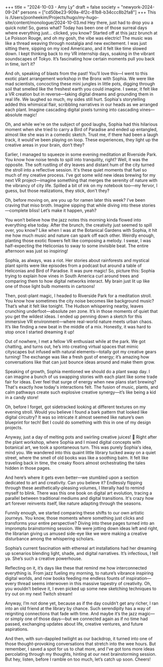 +++
title = "2024-10-03 - Amy Ly"
draft = false
society = "newyork-2024-09-24"
persons = ["cd50be23-909a-4f2c-81b8-b34ccc8b2fa8"]
+++
This is /Users/joonheekim/Projects/hugo/my-hugo-site/content/monologue/2024-10-03.md
Hey there, just had to drop you a quick note!
So, guess what? Today has been one of those surreal days where everything just… clicked, you know? Started off at this jazz brunch at Le Poisson Rouge, and oh my gosh, the vibe was electric! The music was like a thread weaving through nostalgia and new excitement. I was just sitting there, sipping on my iced Americano, and it felt like time slowed down. I kept thinking back to my VR internship days, soaking in the vibrant soundscapes of Tokyo. It’s fascinating how certain moments pull you back in time, isn’t it?

And oh, speaking of blasts from the past! You’ll love this—I went to this exotic plant arrangement workshop in the Bronx with Sophia. We were like mad scientists, concocting these mini jungles in little pots, digging through soil that smelled like the freshest earth you could imagine. I swear, it felt like a VR creation but in reverse—taking digital dreams and grounding them in real life. We laughed so much, my sides still hurt. Sophia's storytelling added this whimsical flair, scribbling narratives in our heads as we arranged each plant. Imagine cascading digital pixels turning into cascading vines—absolute magic!

Oh, and while we're on the subject of good laughs, Sophia had this hilarious moment when she tried to carry a Bird of Paradise and ended up entangled, almost like she was in a comedic sketch. Trust me, if there had been a laugh track, it would’ve been playing on loop. These experiences, they light up the creative areas in your brain, don’t they?

Earlier, I managed to squeeze in some evening meditation at Riverside Park. You know how noise tends to spill into tranquility, right? Well, it was the opposite. The soft rustling of dry leaves and distant hum of the city turned the stroll into a reflective session. It's these quiet moments that fuel so much of my creative process. I've got some wild new ideas brewing for my next VR project—imagine something that merges the serenity of nature with the vibrancy of city life. Spilled a bit of ink on my notebook too—my fervor, I guess, but those realizations, they stick, don't they?

Oh, before moving on, are you up for ramen later this week? I’ve been craving that miso broth. Imagine sipping that while diving into these stories—complete bliss! Let’s make it happen, yeah?


You won’t believe how the jazz notes this morning kinda flowed into everything else today. After the brunch, the creativity just seemed to spill over, you know? Like when I was at the Botanical Gardens with Sophia, it hit me how much music and nature can spark off each other. Weirdly enough, planting those exotic flowers felt like composing a melody. I swear, I was half-expecting the Heliconias to sway to some invisible beat. The entire afternoon was just so inspiring!

Sophia, as always, was a riot. Her stories about rainforests and mystical plant spirits were like episodes from a podcast but around a table of Heliconias and Bird of Paradise. It was pure magic! So, picture this: Sophia trying to explain how vines in South America curl around trees and comparing them to how digital networks interact. My brain just lit up like one of those light bulb moments in cartoons!

Then, post-plant magic, I headed to Riverside Park for a meditation stroll. You know how sometimes the city noise becomes like background music? That’s what it felt like tonight. The Hudson whispering nearby, leaves crunching underfoot—absolute zen zone. It’s in those moments of quiet that you get the wildest ideas. I ended up penning down a sketch for this immersive VR environment—where real-world nature meets urban chaos. It’s like finding a new beat in the middle of a mix. Honestly, it was hard to stop once I started dreaming it up!

Out of nowhere, I met a fellow VR enthusiast while at the park. We got chatting, and turns out, he’s into creating virtual spaces that mimic cityscapes but infused with natural elements—totally got my creative gears turning! The exchange was like a fresh gust of energy; it’s amazing how conversations like that can just bounce ideas around and make them grow.

Speaking of growth, Sophia mentioned we should do a plant swap day. I can imagine a bunch of us swapping stories with each plant like some trade fair for ideas. Ever feel that surge of energy when new plans start brewing? That's exactly how today's interactions felt. The fusion of music, plants, and calm pathways create such explosive creative synergy—it’s like being a kid in a candy store!

Oh, before I forget, got sidetracked looking at different textures on my evening stroll. Would you believe I found a bark pattern that looked like digital circuitry? It was so intricate it almost seemed like nature’s own blueprint for tech! Bet I could do something with this in one of my design projects.

Anyway, just a day of melting pots and swirling creative juices! 🤯
Right after the plant workshop, where Sophia and I mixed digital concepts with botanical art, we took a spontaneous turn. This was purely Sophia's idea, mind you. We wandered into this quaint little library tucked away on a quiet street, where the smell of old books was like a soothing balm. It felt like traveling back in time, the creaky floors almost orchestrating the tales hidden in those pages. 

And here’s where it gets even better—we stumbled upon a section dedicated to art and creativity. Can you believe it? Endlessly flipping through these aesthetically-pleasing volumes, I literally had to remind myself to blink. There was this one book on digital art evolution, tracing a parallel between traditional mediums and digital transitions. It's crazy how art forever reinvents itself, like nature adapting through the seasons. 

Funnily enough, we started comparing these shifts to our own artistic journeys. You know, those moments where something just clicks and transforms your entire perspective? Diving into these pages turned into an impromptu brainstorming session. We were jotting down ideas left and right, the librarian giving us amused side-eye like we were making a creative disturbance among the whispering scholars. 

Sophia’s current fascination with ethereal art installations had her dreaming up scenarios blending light, shade, and digital narratives. It’s infectious, I tell ya. She’s such a creative powerhouse.

Reflecting on it, it’s days like these that remind me how interconnected everything is. From jazz fueling my morning, to nature’s vibrance inspiring digital worlds, and now books feeding me endless founts of inspiration—every thread seems interwoven in this massive tapestry of creativity. Oh, you wouldn’t believe it, I even picked up some new sketching techniques to try out on my next Twitch stream! 

Anyway, I’m not done yet, because as if the day couldn’t get any richer, I ran into an old friend at the library by chance. Such serendipity has a way of reigniting connections that fade with time. And maybe it’s the jazz magic—or simply one of those days—but we connected again as if no time had passed, exchanging updates about life, creative ventures, and future aspirations.

And then, with sun-dappled twilight as our backdrop, it turned into one of those thought-provoking conversations that stretch into the wee hours. But remember, I saved a spot for us to chat more, and I’ve got tons more ideas percolating through my thoughts, hinting at our next brainstorming session.
But hey, listen, before I ramble on too much, let’s catch up soon. Cheers!
